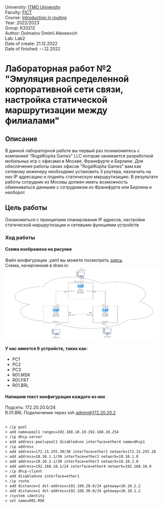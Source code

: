 University: [ITMO University](https://itmo.ru/ru/)  
Faculty: [FICT](https://fict.itmo.ru)  
Course: [Introduction in routing](https://github.com/itmo-ict-faculty/introduction-in-routing)  
Year: 2022/2023  
Group: K33212  
Author: Dolmatov Dmitrii Alexeevich  
Lab: Lab2  
Date of create: 21.12.2022  
Date of finished: --.12.2022  
  
# Лабораторная работ №2 "Эмуляция распределенной корпоративной сети связи, настройка статической маршрутизации между филиалами"  
## Описание  
В данной лабораторной работе вы первый раз познакомитесь с компанией "RogaIKopita Games" LLC которая занимается разработкой мобильных игр с офисами в Москве, Франкфурте и Берлине. Для обеспечения работы своих офисов "RogaIKopita Games" вам как сетевому инженеру необходимо установить 3 роутера, назначить на них IP адресацию и поднять статическую маршрутизацию. В результате работы сотрудник из Москвы должен иметь возможность обмениваться данными с сотрудником из Франкфурта или Берлина и наоборот  
## Цель работы  
Ознакомиться с принципами планирования IP адресов, настройке статической маршрутизации и сетевыми функциями устройств  
### Ход работы  
#### Схема изображена на рисунке
Файл конфигурации .yaml вы можете посмотреть [здесь](https://github.com/DimbikeY/2022_2023-introduction_in_routing-k33212_dolmatov_d_a/blob/main/lab2/lab_2.yaml)  
Схема, начерченная в draw.io:![lab_2_scheme](https://github.com/DimbikeY/2022_2023-introduction_in_routing-k33212_dolmatov_d_a/blob/main/lab2/lab_2_scheme.png)    
#### У нас имеется 6 устройств, таких как:  
* PC1  
* PC2  
* PC3  
* R01.MSK  
* R01.FRT  
* R01.BRL  
#### Напишем текст конфигурации каждого из них  
Подсеть: 172.20.20.0/24    
R.01.BRL Подключение через ssh admin@172.20.20.2    
<pre><code>  
> /ip pool  
> add name=pool1 ranges=192.168.10.10-192.168.10.254
> /ip dhcp-server
> add address-pool=pool1 disabled=no interface=ether4 name=dhcp1
> /ip address
> add address=172.15.255.30/30 interface=ether1 network=172.15.255.28
> add address=10.10.1.1/30 interface=ether2 network=10.10.1.0
> add address=10.10.2.1/30 interface=ether3 network=10.10.2.0
> add address=192.168.10.1/24 interface=ether4 network=192.168.10.0
> /ip dhcp-client
> add disabled=no interface=ether1
> /ip route
> add distance=1 dst-address=192.168.20.0/24 gateway=10.10.2.2
> add distance=1 dst-address=192.168.30.0/24 gateway=10.10.1.2
> /system identity
> set name=R01.MSK

